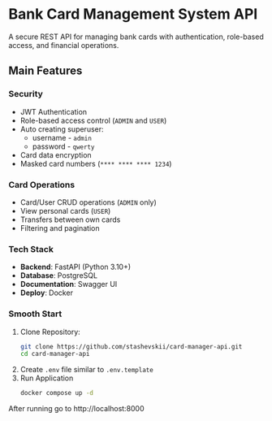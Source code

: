 # Bank Card Management System API

A secure REST API for managing bank cards with authentication, role-based access, and financial operations.

## Main Features

### Security
- JWT Authentication
- Role-based access control (`ADMIN` and `USER`)
- Auto creating superuser:
  - username - `admin`
  - password - `qwerty`
- Card data encryption
- Masked card numbers (`**** **** **** 1234`)

### Card Operations
- Card/User CRUD operations (`ADMIN` only)
- View personal cards (`USER`)
- Transfers between own cards
- Filtering and pagination

### Tech Stack
- **Backend**: FastAPI (Python 3.10+)
- **Database**: PostgreSQL
- **Documentation**: Swagger UI
- **Deploy**: Docker

### Smooth Start
1. Clone Repository:
   ```bash
   git clone https://github.com/stashevskii/card-manager-api.git
   cd card-manager-api
2. Create `.env` file similar to `.env.template`
3. Run Application
   ```bash
   docker compose up -d
After running go to http://localhost:8000
